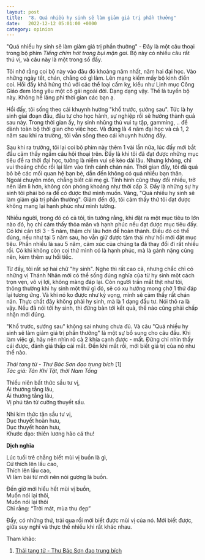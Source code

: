 ```yaml
---
layout: post
title:  "8. Quá nhiều hy sinh sẽ làm giảm giá trị phần thưởng" 
date:   2022-12-12 05:01:00 +0000
category: opinion
---
```


"Quá nhiều hy sinh sẽ làm giảm giá trị phần thưởng" - Đây là một câu thoại trong bộ phim <em>Tiếng chim hót trong bụi mận gai</em>. Bộ này có nhiều câu rất thú vị, và câu này là một trong số đấy. 

Tôi nhớ rằng coi bộ này vào đâu đó khoảng năm nhất, năm hai đại học. Vào những ngày tết, chán, chẳng có gì làm. Lên mạng kiếm mấy bộ kinh điển coi. Hồi đấy khá hứng thú với các thể loại cấm kỵ, kiểu như Linh mục Công Giáo đem lòng yêu một cô gái ngoài đời. Dạng dạng vậy. Thế là tuyển bộ này. Không hề lãng phí thời gian các bạn ạ. 

Hồi đấy, tôi sống theo cái khuynh hướng "khổ trước, sướng sau". Tức là hy sinh giai đoạn đầu, đầu tư cho học hành, sự nghiệp rồi sẽ hưởng thành quả sau này. Trong thời gian ấy, hy sinh nhũng thú vui tụ tập, gamming, .. để dành toàn bộ thời gian cho việc học. Và đúng là 4 năm đại học và cả 1, 2 năm sau khi ra trường, tôi vẫn sống theo cái khuynh hướng đấy. 

Sau khi ra trường, tôi lại coi bộ phim này thêm 1 vài lần nữa, lúc đấy mới bắt đầu cảm thấy ngấm câu hội thoại trên. Đấy là khi tôi đã đạt được những mục tiêu đề ra thời đại học, tưởng là niềm vui sẽ kéo dài lâu. Nhưng không, chỉ vui thoáng chốc rồi lại lâm vào tình cảnh chán nản. Thời gian đấy, tôi đã quá bỏ bê các mối quan hệ bạn bè, dẫn đến không có quá nhiều bạn thân. Ngoài chuyên môn, chẳng biết cái mẹ gì. Tính hình cũng thay đổi nhiều, trở nên lầm lì hơn, không còn phóng khoáng như thời cấp 3. Đấy là những sự hy sinh tôi phải bỏ ra để có được thứ mình muốn. Vâng, "Quá nhiều hy sinh sẽ làm giảm giá trị phần thưởng". Giảm đến độ, tôi cảm thấy thứ tôi đạt được không mang lại hạnh phúc như mình tưởng. 

Nhiều người, trong đó có cả tôi, tin tưởng rằng, khi đặt ra một mục tiêu to lớn nào đó, họ chỉ cảm thấy thỏa mãn và hạnh phúc nếu đạt được mục tiêu đấy. Có khi cần tới 3 - 5 năm, thậm chí lâu hơn để hoàn thành. Điều đó có thể đúng, nếu như tại 5 năm sau, họ vẫn giữ được tâm thái như hồi mới đặt mục tiêu. Phần nhiều là sau 5 năm, cảm xúc của chúng ta đã thay đổi đi rất nhiều rồi. Có khi không còn coi thứ mình có là hạnh phúc, mà là gánh nặng cũng nên, kèm thêm sự hối tiếc.

Từ đấy, tôi rất sợ hai chữ "hy sinh". Nghe thì rất cao cả, nhưng chắc chỉ có những vị Thánh Nhân mới có thể sống đúng nghĩa của từ hy sinh một cách trọn vẹn, vô vị lợi, không màng đáp lại. Còn người trần mắt thịt như tôi, thông thường khi hy sinh một thứ gì đó, sẽ có xu hướng mong chờ 1 thứ đáp lại tương ứng. Và khi nó ko được như kỳ vọng, mình sẽ cảm thấy rất chán nản. Thực chất đây không phải hy sinh, mà là 1 dạng đầu tư. Nói thô ra là vậy. Nếu đã nói tới hy sinh, thì đừng bàn tới kết quả, thế nào cũng phải chấp nhận mới đúng. 

"Khổ trước, sướng sau" không sai nhưng chưa đủ. Và câu "Quá nhiều hy sinh sẽ làm giảm giá trị phần thưởng" là một sự bổ sung cho câu đầu. Khi làm việc gì, hãy nên nhìn rõ cả 2 khía cạnh được - mất. Đừng chỉ nhìn  thấy cái được, đánh giá thấp cái mất. Đến khi mất rồi, mới biết giá trị của nó như thế nào. 

*Thái tang tử - Thư Bác Sơn đạo trung bích* [1] \
*Tác giả: Tân Khí Tật, thời Nam Tống*

Thiếu niên bất thức sầu tư vị,\
Ái thướng tằng lâu,\
Ái thướng tằng lâu,\
Vị phú tân từ cưỡng thuyết sầu.

Nhi kim thức tận sầu tư vị,\
Dục thuyết hoàn hưu,\
Dục thuyết hoàn hưu,\
Khước đạo: thiên lương hảo cá thu!

**Dịch nghĩa**

Lúc tuổi trẻ chẳng biết mùi vị buồn là gì, \
Cứ thích lên lầu cao, \
Thích lên lầu cao, \
Vì làm bài từ mới nên nói gượng là buồn.

Đến giờ mới hiểu hết mùi vị buồn, \
Muốn nói lại thôi, \
Muốn nói lại thôi \
Chỉ rằng: “Trời mát, mùa thu đẹp”

Đấy, có những thứ, trải qua rồi mới biết được mùi vị của nó. Mới biết được, giữa suy nghĩ và thực thế nhiều khi rất khác nhau. 

Tham khảo:
1. [Thái tang tử - Thư Bác Sơn đạo trung bích](https://www.thivien.net/T%C3%A2n-Kh%C3%AD-T%E1%BA%ADt/Th%C3%A1i-tang-t%E1%BB%AD-Th%C6%B0-B%C3%A1c-S%C6%A1n-%C4%91%E1%BA%A1o-trung-b%C3%ADch/poem-7k3dwdcuJKTWbJGjPLm2kg)








